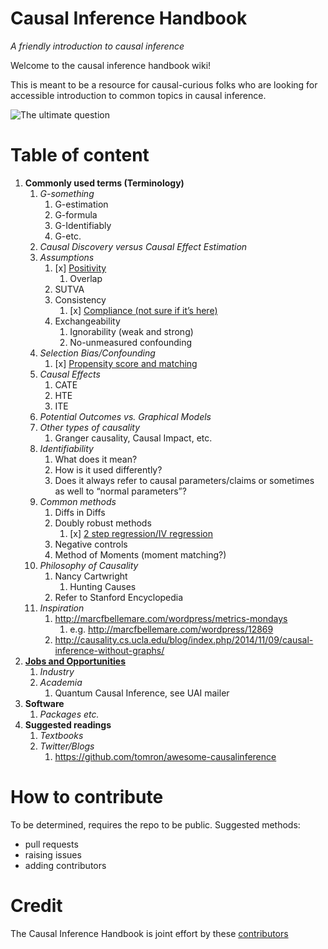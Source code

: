 Causal Inference Handbook
============================
*A friendly introduction to causal inference*

<!-- # How to read
Head over to the [Wiki section](https://github.com/limorigu/causal-inf-handbook/wiki) for all entires on fundamentals of causal inference! -->

Welcome to the causal inference handbook wiki!

This is meant to be a resource for causal-curious folks who are looking for accessible introduction to common topics in causal inference. 

![The ultimate question](https://github.com/limorigu/causal-inf-handbook/blob/master/img/Chick-and-Egg.jpg)

Table of content
===============
1. **Commonly used terms (Terminology)**
    1. _G-something_
        1. G-estimation
        2. G-formula
        3. G-Identifiably
        4. G-etc.
    2. _Causal Discovery versus Causal Effect Estimation_
    3. _Assumptions_
        1. [x] [Positivity](Common_terms/Assumptions/Positivity)
            1. Overlap
        2. SUTVA
        3. Consistency
            1. [x] [Compliance (not sure if it’s here)](Common_terms/Assumptions/Compliance)
        4. Exchangeability
            1. Ignorability (weak and strong)
            2. No-unmeasured confounding
     4. _Selection Bias/Confounding_
         1. [x] [Propensity score and matching](Common_terms/Propensity)
     5. _Causal Effects_
         1. CATE
         2. HTE
         3. ITE
     6. _Potential Outcomes vs. Graphical Models_
     7. _Other types of causality_
         1. Granger causality, Causal Impact, etc.
     8. _Identifiability_
         1. What does it mean?
         2. How is it used differently?
         3. Does it always refer to causal parameters/claims or sometimes as well to “normal parameters”?
     9. _Common methods_
         1. Diffs in Diffs
         2. Doubly robust methods
             1. [x] [2 step regression/IV regression](Common_terms/Doubly_robust)
         3. Negative controls
         4. Method of Moments (moment matching?)
     9. _Philosophy of Causality_
         1. Nancy Cartwright
             1. Hunting Causes
         2. Refer to Stanford Encyclopedia
      10. _Inspiration_
          1. http://marcfbellemare.com/wordpress/metrics-mondays
              1. e.g. http://marcfbellemare.com/wordpress/12869
          2. http://causality.cs.ucla.edu/blog/index.php/2014/11/09/causal-inference-without-graphs/
2. [**Jobs and Opportunities**](https://github.com/limorigu/causal-inf-handbook/blob/master/Jobs-and-Opportunities/Jobs-and-Opportunities.md)
    1. _Industry_
    2. _Academia_
        1. Quantum Causal Inference, see UAI mailer
3. **Software**
    1. _Packages etc._
4. **Suggested readings**
    1. _Textbooks_
    2. _Twitter/Blogs_
        1. https://github.com/tomron/awesome-causalinference



# How to contribute
To be determined, requires the repo to be public.
Suggested methods:
- pull requests
- raising issues
- adding contributors


# Credit
The Causal Inference Handbook is joint effort by these [contributors](https://github.com/limorigu/causal-inf-handbook/graphs/contributors)


